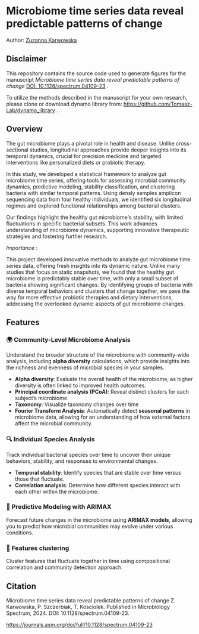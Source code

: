 # Microbiome time series data reveal predictable patterns of change
Author: [Zuzanna Karwowska](https://github.com/zuzannakarwowska)
## Disclaimer

This repository contains the source code used to generate figures for the manuscript *Microbiome time series data reveal predictable patterns of change*  [DOI: 10.1128/spectrum.04109-23](https://journals.asm.org/doi/full/10.1128/spectrum.04109-23) .

To utilize the methods described in the manuscript for your own research, please clone or download dynamo library from: https://github.com/Tomasz-Lab/dynamo_library .

## Overview

The gut microbiome plays a pivotal role in health and disease. Unlike cross-sectional studies, longitudinal approaches provide deeper insights into its temporal dynamics, crucial for precision medicine and targeted interventions like personalized diets or probiotic therapy.

In this study, we developed a statistical framework to analyze gut microbiome time series, offering tools for assessing microbial community dynamics, predictive modeling, stability classification, and clustering bacteria with similar temporal patterns. Using densly samples amplicon sequencing data from four healthy individuals, we identified six longitudinal regimes and explored functional relationships among bacterial clusters. 

Our findings highlight the healthy gut microbiome's stability, with limited fluctuations in specific bacterial subsets. This work advances understanding of microbiome dynamics, supporting innovative therapeutic strategies and fostering further research.

*Importance* : 

This project developed innovative methods to analyze gut microbiome time series data, offering fresh insights into its dynamic nature. Unlike many studies that focus on static snapshots, we found that the healthy gut microbiome is predictably stable over time, with only a small subset of bacteria showing significant changes. By identifying groups of bacteria with diverse temporal behaviors and clusters that change together, we pave the way for more effective probiotic therapies and dietary interventions, addressing the overlooked dynamic aspects of gut microbiome changes.

## Features

### 🌍 **Community-Level Microbiome Analysis**
Understand the broader structure of the microbiome with community-wide analysis, including **alpha diversity** calculations, which provide insights into the richness and evenness of microbial species in your samples. 

- **Alpha diversity**: Evaluate the overall health of the microbiome, as higher diversity is often linked to improved health outcomes.
- **Principal coordinate analysis (PCoA)**: Reveal distinct clusters for each subject’s microbiome.
- **Taxonomy**: Visualize taxonomy changes over time
- **Fourier Transform Analysis**: Automatically detect **seasonal patterns** in microbiome data, allowing for an understanding of how external factors affect the microbial community.
  
### 🔍 **Individual Species Analysis**
Track individual bacterial species over time to uncover their unique behaviors, stability, and responses to environmental changes.

- **Temporal stability**: Identify species that are stable over time versus those that fluctuate.
- **Correlation analysis**: Determine how different species interact with each other within the microbiome.
  
### 🔮 **Predictive Modeling with ARIMAX**
Forecast future changes in the microbiome using **ARIMAX models**, allowing you to predict how microbial communities may evolve under various conditions.

### 🔮 **Features clustering**
Cluster features that fluctuate together in time using compositional correlation and community detection approach.

## Citation

Microbiome time series data reveal predictable patterns of change
Z. Karwowska, P. Szczerbiak, T. Kosciolek.
Published in Microbiology Spectrum, 2024. DOI: 10.1128/spectrum.04109-23. 

https://journals.asm.org/doi/full/10.1128/spectrum.04109-23
